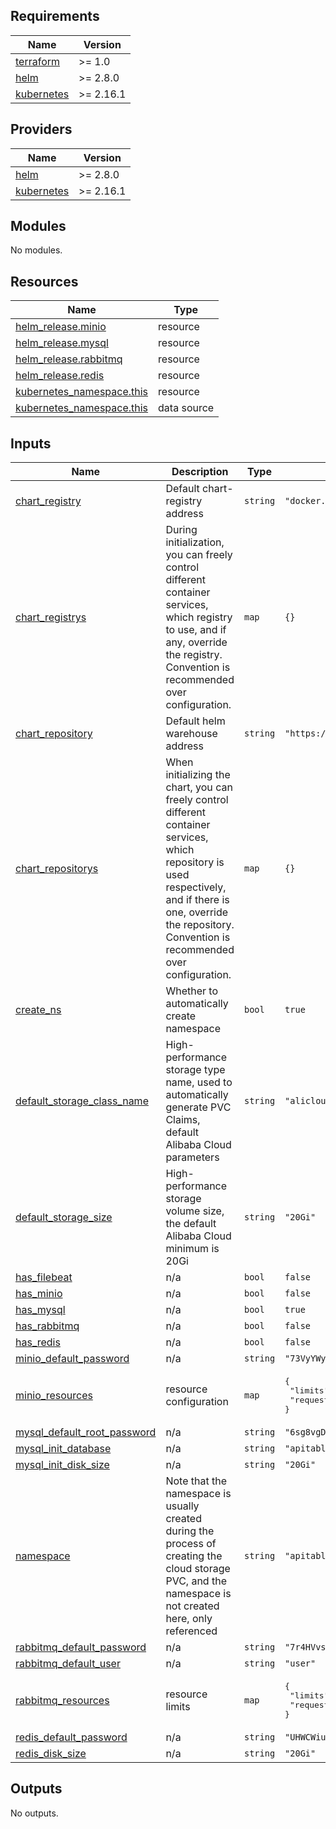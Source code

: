 
<!-- BEGIN_TF_DOCS -->
## Requirements

| Name | Version |
|------|---------|
| <a name="requirement_terraform"></a> [terraform](#requirement\_terraform) | >= 1.0 |
| <a name="requirement_helm"></a> [helm](#requirement\_helm) | >= 2.8.0 |
| <a name="requirement_kubernetes"></a> [kubernetes](#requirement\_kubernetes) | >= 2.16.1 |

## Providers

| Name | Version |
|------|---------|
| <a name="provider_helm"></a> [helm](#provider\_helm) | >= 2.8.0 |
| <a name="provider_kubernetes"></a> [kubernetes](#provider\_kubernetes) | >= 2.16.1 |

## Modules

No modules.

## Resources

| Name | Type |
|------|------|
| [helm_release.minio](https://registry.terraform.io/providers/hashicorp/helm/latest/docs/resources/release) | resource |
| [helm_release.mysql](https://registry.terraform.io/providers/hashicorp/helm/latest/docs/resources/release) | resource |
| [helm_release.rabbitmq](https://registry.terraform.io/providers/hashicorp/helm/latest/docs/resources/release) | resource |
| [helm_release.redis](https://registry.terraform.io/providers/hashicorp/helm/latest/docs/resources/release) | resource |
| [kubernetes_namespace.this](https://registry.terraform.io/providers/hashicorp/kubernetes/latest/docs/resources/namespace) | resource |
| [kubernetes_namespace.this](https://registry.terraform.io/providers/hashicorp/kubernetes/latest/docs/data-sources/namespace) | data source |

## Inputs

| Name | Description | Type | Default | Required |
|------|-------------|------|---------|:--------:|
| <a name="input_chart_registry"></a> [chart\_registry](#input\_chart\_registry) | Default chart-registry address | `string` | `"docker.io"` | no |
| <a name="input_chart_registrys"></a> [chart\_registrys](#input\_chart\_registrys) | During initialization, you can freely control different container services, which registry to use, and if any, override the registry. Convention is recommended over configuration. | `map` | `{}` | no |
| <a name="input_chart_repository"></a> [chart\_repository](#input\_chart\_repository) | Default helm warehouse address | `string` | `"https://charts.bitnami.com/bitnami"` | no |
| <a name="input_chart_repositorys"></a> [chart\_repositorys](#input\_chart\_repositorys) | When initializing the chart, you can freely control different container services, which repository is used respectively, and if there is one, override the repository. Convention is recommended over configuration. | `map` | `{}` | no |
| <a name="input_create_ns"></a> [create\_ns](#input\_create\_ns) | Whether to automatically create namespace | `bool` | `true` | no |
| <a name="input_default_storage_class_name"></a> [default\_storage\_class\_name](#input\_default\_storage\_class\_name) | High-performance storage type name, used to automatically generate PVC Claims, default Alibaba Cloud parameters | `string` | `"alicloud-disk-efficiency"` | no |
| <a name="input_default_storage_size"></a> [default\_storage\_size](#input\_default\_storage\_size) | High-performance storage volume size, the default Alibaba Cloud minimum is 20Gi | `string` | `"20Gi"` | no |
| <a name="input_has_filebeat"></a> [has\_filebeat](#input\_has\_filebeat) | n/a | `bool` | `false` | no |
| <a name="input_has_minio"></a> [has\_minio](#input\_has\_minio) | n/a | `bool` | `false` | no |
| <a name="input_has_mysql"></a> [has\_mysql](#input\_has\_mysql) | n/a | `bool` | `true` | no |
| <a name="input_has_rabbitmq"></a> [has\_rabbitmq](#input\_has\_rabbitmq) | n/a | `bool` | `false` | no |
| <a name="input_has_redis"></a> [has\_redis](#input\_has\_redis) | n/a | `bool` | `false` | no |
| <a name="input_minio_default_password"></a> [minio\_default\_password](#input\_minio\_default\_password) | n/a | `string` | `"73VyYWygp7VakhRC6hTf"` | no |
| <a name="input_minio_resources"></a> [minio\_resources](#input\_minio\_resources) | resource configuration | `map` | <pre>{<br>  "limits": {},<br>  "requests": {}<br>}</pre> | no |
| <a name="input_mysql_default_root_password"></a> [mysql\_default\_root\_password](#input\_mysql\_default\_root\_password) | n/a | `string` | `"6sg8vgDFcwWXP386EiZB"` | no |
| <a name="input_mysql_init_database"></a> [mysql\_init\_database](#input\_mysql\_init\_database) | n/a | `string` | `"apitable"` | no |
| <a name="input_mysql_init_disk_size"></a> [mysql\_init\_disk\_size](#input\_mysql\_init\_disk\_size) | n/a | `string` | `"20Gi"` | no |
| <a name="input_namespace"></a> [namespace](#input\_namespace) | Note that the namespace is usually created during the process of creating the cloud storage PVC, and the namespace is not created here, only referenced | `string` | `"apitable-datacenter"` | no |
| <a name="input_rabbitmq_default_password"></a> [rabbitmq\_default\_password](#input\_rabbitmq\_default\_password) | n/a | `string` | `"7r4HVvsrwP4kQjAgj8Jj"` | no |
| <a name="input_rabbitmq_default_user"></a> [rabbitmq\_default\_user](#input\_rabbitmq\_default\_user) | n/a | `string` | `"user"` | no |
| <a name="input_rabbitmq_resources"></a> [rabbitmq\_resources](#input\_rabbitmq\_resources) | resource limits | `map` | <pre>{<br>  "limits": {},<br>  "requests": {}<br>}</pre> | no |
| <a name="input_redis_default_password"></a> [redis\_default\_password](#input\_redis\_default\_password) | n/a | `string` | `"UHWCWiuUMVyupqmW4cXV"` | no |
| <a name="input_redis_disk_size"></a> [redis\_disk\_size](#input\_redis\_disk\_size) | n/a | `string` | `"20Gi"` | no |

## Outputs

No outputs.
<!-- END_TF_DOCS -->
